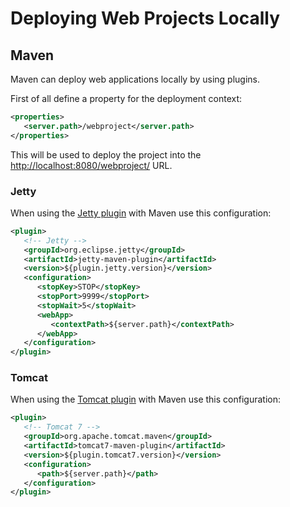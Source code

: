 # Deploying Web Projects Locally

## Maven

Maven can deploy web applications locally by using plugins.

First of all define a property for the deployment context:

```xml
<properties>
   <server.path>/webproject</server.path>
</properties>
```

This will be used to deploy the project into the [http://localhost:8080/webproject/](http://localhost:8080/webproject/) URL.

### Jetty

When using the [Jetty plugin](https://www.eclipse.org/jetty/documentation/9.4.x/jetty-maven-plugin.html) with Maven use this configuration:

```xml
<plugin>
   <!-- Jetty -->
   <groupId>org.eclipse.jetty</groupId>
   <artifactId>jetty-maven-plugin</artifactId>
   <version>${plugin.jetty.version}</version>
   <configuration>
      <stopKey>STOP</stopKey>
      <stopPort>9999</stopPort>
      <stopWait>5</stopWait>
      <webApp>
         <contextPath>${server.path}</contextPath>
      </webApp>
   </configuration>
</plugin>
```

### Tomcat

When using the [Tomcat plugin](http://tomcat.apache.org/maven-plugin-2.0/tomcat7-maven-plugin/) with Maven use this configuration:

```xml
<plugin>
   <!-- Tomcat 7 -->
   <groupId>org.apache.tomcat.maven</groupId>
   <artifactId>tomcat7-maven-plugin</artifactId>
   <version>${plugin.tomcat7.version}</version>
   <configuration>
      <path>${server.path}</path>
   </configuration>
</plugin>
```



